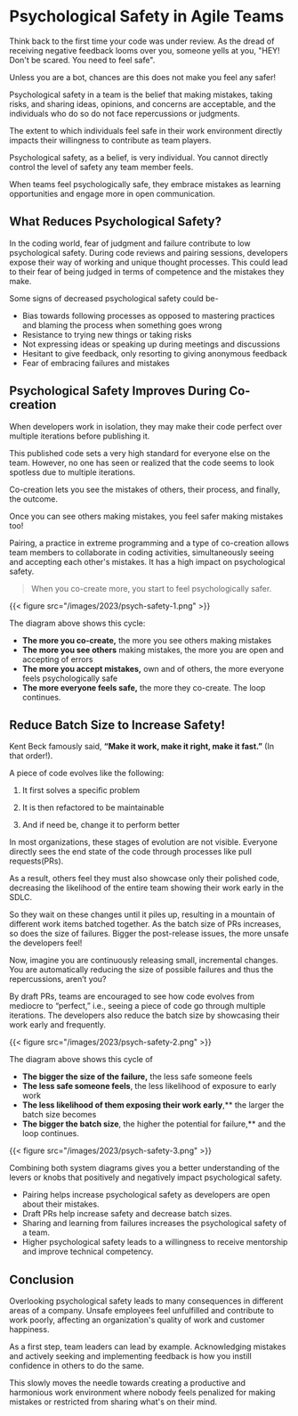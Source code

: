 # Psychological Safety in Agile Teams 

Think back to the first time your code was under review. As the dread of receiving negative feedback looms over you, someone yells at you, "HEY! Don't be scared. You need to feel safe". 

Unless you are a bot, chances are this does not make you feel any safer!

Psychological safety in a team is the belief that making mistakes, taking risks, and sharing ideas, opinions, and concerns are acceptable, and the individuals who do so do not face repercussions or judgments.

The extent to which individuals feel safe in their work environment directly impacts their willingness to contribute as team players. 

Psychological safety, as a belief, is very individual. You cannot directly control the level of safety any team member feels. 

When teams feel psychologically safe, they embrace mistakes as learning opportunities and engage more in open communication. 
## What Reduces Psychological Safety?

In the coding world, fear of judgment and failure contribute to low psychological safety. During code reviews and pairing sessions, developers expose their way of working and unique thought processes. This could lead to their fear of being judged in terms of competence and the mistakes they make.

Some signs of decreased psychological safety could be-

- Bias towards following processes as opposed to mastering practices and blaming the process when something goes wrong
- Resistance to trying new things or taking risks
- Not expressing ideas or speaking up during meetings and discussions
- Hesitant to give feedback, only resorting to giving anonymous feedback
- Fear of embracing failures and mistakes

## Psychological Safety Improves During Co-creation

When developers work in isolation, they may make their code perfect over multiple iterations before publishing it. 

This published code sets a very high standard for everyone else on the team. However, no one has seen or realized that the code seems to look spotless due to multiple iterations.

Co-creation lets you see the mistakes of others, their process, and finally, the outcome.

Once you can see others making mistakes, you feel safer making mistakes too!

Pairing, a practice in extreme programming and a type of co-creation allows team members to collaborate in coding activities, simultaneously seeing and accepting each other's mistakes. It has a high impact on psychological safety. 

>  When you co-create more, you start to feel psychologically safer. 

{{< figure src="/images/2023/psych-safety-1.png" >}}

The diagram above shows this cycle:

- **The more you co-create,** the more you see others making mistakes
- **The more you see others** making mistakes, the more you are open and accepting of errors
- **The more you accept mistakes,** own and of others, the more everyone feels psychologically safe
- **The more everyone feels safe,** the more they co-create. The loop continues.


## Reduce Batch Size to Increase Safety!

Kent Beck famously said, **“Make it work, make it right, make it fast.”** (In that order!).

A piece of code evolves like the following:

1. It first solves a specific problem

1. It is then refactored to be maintainable

1. And if need be, change it to perform better 

In most organizations, these stages of evolution are not visible. Everyone directly sees the end state of the code through processes like pull requests(PRs).

As a result, others feel they must also showcase only their polished code, decreasing the likelihood of the entire team showing their work early in the SDLC.

So they wait on these changes until it piles up, resulting in a mountain of different work items batched together. As the batch size of PRs increases, so does the size of failures. Bigger the post-release issues, the more unsafe the developers feel! 

Now, imagine you are continuously releasing small, incremental changes. You are automatically reducing the size of possible failures and thus the repercussions, aren’t you?

By draft PRs, teams are encouraged to see how code evolves from mediocre to “perfect,” i.e., seeing a piece of code go through multiple iterations. The developers also reduce the batch size by showcasing their work early and frequently.

{{< figure src="/images/2023/psych-safety-2.png" >}}


The diagram above shows this cycle of

- **The bigger the size of the failure,** the less safe someone feels
- **The less safe someone feels**, the less likelihood of exposure to early work
- **The less likelihood of them exposing their work early**,** the larger the batch size becomes 
- **The bigger the batch size**, the higher the potential for failure,** and the loop continues.




{{< figure src="/images/2023/psych-safety-3.png" >}}

Combining both system diagrams gives you a better understanding of the levers or knobs that positively and negatively impact psychological safety.

- Pairing helps increase psychological safety as developers are open about their mistakes. 
- Draft PRs help increase safety and decrease batch sizes.
- Sharing and learning from failures increases the psychological safety of a team. 
- Higher psychological safety leads to a willingness to receive mentorship and improve technical competency.

## Conclusion
Overlooking psychological safety leads to many consequences in different areas of a company. Unsafe employees feel unfulfilled and contribute to work poorly, affecting an organization's quality of work and customer happiness. 

As a first step, team leaders can lead by example. Acknowledging mistakes and actively seeking and implementing feedback is how you instill confidence in others to do the same. 

This slowly moves the needle towards creating a productive and harmonious work environment where nobody feels penalized for making mistakes or restricted from sharing what's on their mind. 

